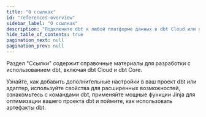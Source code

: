 ```yaml
---
title: "О ссылках"
id: "references-overview"
sidebar_label: "О ссылках"
description: "Подключите dbt к любой платформе данных в dbt Cloud или dbt Core, используя специальный адаптерный плагин"
hide_table_of_contents: true
pagination_next: null
pagination_prev: null
---
```


Раздел "Ссылки" содержит справочные материалы для разработки с использованием dbt, включая dbt Cloud и dbt Core.

Узнайте, как добавить дополнительные настройки в ваш проект dbt или адаптер, используйте свойства для расширенных возможностей, ознакомьтесь с командами dbt, применяйте мощные функции Jinja для оптимизации вашего проекта dbt и поймите, как использовать артефакты dbt. <br />

<div className="grid--3-col">

<Card
    title="Настройки проекта"
    body="Настройте и сконфигурируйте ваш проект dbt для оптимизации производительности."
    link="/reference/dbt_project.yml"
    icon="computer"/>

<Card
    title="Настройки, специфичные для платформы"
    body="Узнайте, как оптимизировать производительность с помощью настроек, специфичных для платформы данных, в dbt Cloud и dbt Core."
    link="/reference/resource-configs/postgres-configs"
    icon="computer"/>

<Card
    title="Настройки ресурсов и свойства"
    body="Свойства и настройки, которые предоставляют дополнительные возможности для ресурсов вашего проекта."
    link="/reference/configs-and-properties"
    icon="computer"/>

<Card
    title="Команды dbt"
    body="Описывает команды, поддерживаемые dbt, и их соответствующие флаги."
    link="/reference/dbt-commands"
    icon="computer"/>

<Card
    title="Функции Jinja в dbt"
    body="Дополнительные функции и переменные для контекста Jinja, которые полезны при работе с проектом dbt."
    link="/reference/dbt-jinja-functions"
    icon="computer"/>

<Card
    title="Артефакты dbt"
    body="Информация о артефактах, сгенерированных dbt, и о том, как вы можете их использовать."
    link="/reference/artifacts/dbt-artifacts"
    icon="computer"/>

<Card
    title="Артефакты разрешений Snowflake"
    body="Предоставляет пример разрешений ролей базы данных Snowflake."
    link="/reference/database-permissions/snowflake-permissions"
    icon="computer"/>

<Card
    title="Артефакты разрешений Databricks"
    body="Предоставляет пример разрешений ролей базы данных Databricks."
    link="/reference/database-permissions/databricks-permissions"
    icon="computer"/>

<Card
    title="Артефакты разрешений Redshift"
    body="Предоставляет пример разрешений ролей базы данных Redshift."
    link="/reference/database-permissions/redshift-permissions"
    icon="computer"/>

<Card
    title="Артефакты разрешений Postgres"
    body="Предоставляет пример разрешений ролей базы данных Postgres."
    link="/reference/database-permissions/postgres-permissions"
    icon="computer"/>

</div>